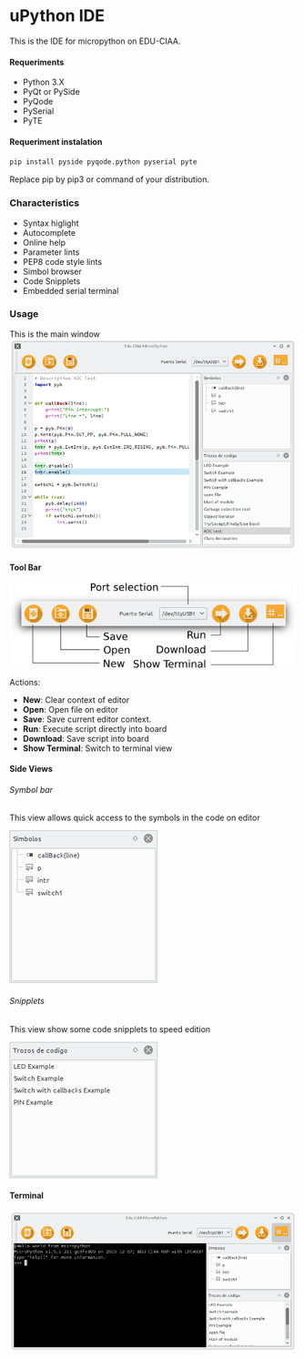 # uPython IDE

This is the IDE for micropython on EDU-CIAA.

#### Requeriments

 - Python 3.X
 - PyQt or PySide
 - PyQode
 - PySerial
 - PyTE

#### Requeriment instalation
```bash
pip install pyside pyqode.python pyserial pyte
```

Replace pip by pip3 or command of your distribution.

### Characteristics

  - Syntax higlight
  - Autocomplete
  - Online help
  - Parameter lints
  - PEP8 code style lints
  - Simbol browser
  - Code Snipplets
  - Embedded serial terminal

### Usage

This is the main window
![Main Window](doc/screenshoot1.png)

#### Tool Bar
![Toolbar](doc/toolbar.png)

Actions:
  - **New**: Clear context of editor
  - **Open**: Open file on editor
  - **Save**: Save current editor context.
  - **Run**: Execute script directly into board
  - **Download**: Save script into board
  - **Show Terminal**: Switch to terminal view

#### Side Views

###### Symbol bar
This view allows quick access to the symbols in the code on editor

![Toolbar](doc/simbolbrowser.png)

###### Snipplets
This view show some code snipplets to speed edition

![Toolbar](doc/snipplets.png)

#### Terminal

![Terminal](doc/terminal.png)
